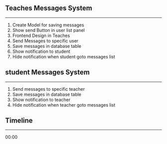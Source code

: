 ## Teaches Messages System
-----------------------------------------------------
1.  Create Model for saving messages 
2.  Show send Button in user list panel
3.  Frontend Design in Teaches
4.  Send Messages to specific user
5.  Save messages in database table
6.  Show notification to student
7.  Hide notification when student goto messages list


## student Messages System
-------------------------------------------------------
1.  Send messages to specific teacher
2.  Save messages in database table
3.  Show notification to teacher
4.  Hide notification when teacher goto messages list

##  Timeline
--------------------------------------------------------
00:00
